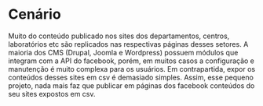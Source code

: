 # Cenário

Muito do conteúdo publicado nos sites dos departamentos, centros, laboratórios etc 
são replicados nas respectivas páginas desses setores. A maioria dos CMS (Drupal, Joomla e Wordpress) 
possuem módulos que integram com a API do facebook, porém, em muitos casos a configuração e manutenção
é muito complexa para os usuários. Em contrapartida, expor os conteúdos desses sites em csv é demasiado
simples. Assim, esse pequeno projeto, nada mais faz que publicar em páginas dos facebook conteúdos do
seu sites expostos em csv. 
